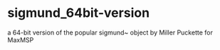 # sigmund_64bit-version
a 64-bit version of the popular sigmund~ object by Miller Puckette for MaxMSP
